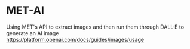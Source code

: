 # MET-AI
Using MET's API to extract images and then run them through DALL·E to generate an AI image 
https://platform.openai.com/docs/guides/images/usage
